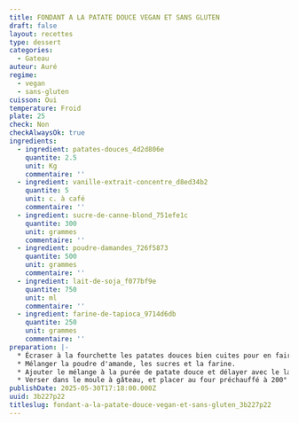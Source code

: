 ```yaml
---
title: FONDANT A LA PATATE DOUCE VEGAN ET SANS GLUTEN
draft: false
layout: recettes
type: dessert
categories:
  - Gateau
auteur: Auré
regime:
  - vegan
  - sans-gluten
cuisson: Oui
temperature: Froid
plate: 25
check: Non
checkAlwaysOk: true
ingredients:
  - ingredient: patates-douces_4d2d806e
    quantite: 2.5
    unit: Kg
    commentaire: ''
  - ingredient: vanille-extrait-concentre_d8ed34b2
    quantite: 5
    unit: c. à café
    commentaire: ''
  - ingredient: sucre-de-canne-blond_751efe1c
    quantite: 300
    unit: grammes
    commentaire: ''
  - ingredient: poudre-damandes_726f5873
    quantite: 500
    unit: grammes
    commentaire: ''
  - ingredient: lait-de-soja_f077bf9e
    quantite: 750
    unit: ml
    commentaire: ''
  - ingredient: farine-de-tapioca_9714d6db
    quantite: 250
    unit: grammes
    commentaire: ''
preparation: |-
  * Écraser à la fourchette les patates douces bien cuites pour en faire une purée.
  * Mélanger la poudre d'amande, les sucres et la farine.
  * Ajouter le mélange à la purée de patate douce et délayer avec le lait de soja jusqu'à ce que la consistance soit bien homogène.
  * Verser dans le moule à gâteau, et placer au four préchauffé à 200° pendant 35 min au moins.
publishDate: 2025-05-30T17:18:00.000Z
uuid: 3b227p22
titleslug: fondant-a-la-patate-douce-vegan-et-sans-gluten_3b227p22
---
```


